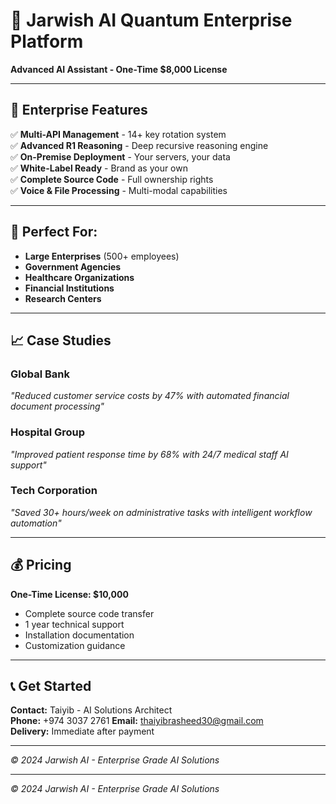 # 🚀 Jarwish AI Quantum Enterprise Platform
**Advanced AI Assistant - One-Time $8,000 License**

---

## 💼 Enterprise Features
✅ **Multi-API Management** - 14+ key rotation system  
✅ **Advanced R1 Reasoning** - Deep recursive reasoning engine  
✅ **On-Premise Deployment** - Your servers, your data  
✅ **White-Label Ready** - Brand as your own  
✅ **Complete Source Code** - Full ownership rights  
✅ **Voice & File Processing** - Multi-modal capabilities  

---

## 🏢 Perfect For:
- **Large Enterprises** (500+ employees)
- **Government Agencies** 
- **Healthcare Organizations**
- **Financial Institutions**
- **Research Centers**

---

## 📈 Case Studies

### **Global Bank** 
*"Reduced customer service costs by 47% with automated financial document processing"*

### **Hospital Group**
*"Improved patient response time by 68% with 24/7 medical staff AI support"*

### **Tech Corporation**  
*"Saved 30+ hours/week on administrative tasks with intelligent workflow automation"*

---

## 💰 Pricing
**One-Time License: $10,000**
- Complete source code transfer
- 1 year technical support
- Installation documentation
- Customization guidance

---

## 📞 Get Started
**Contact:** Taiyib - AI Solutions Architect  
**Phone:** +974 3037 2761 
**Email:** thaiyibrasheed30@gmail.com    
**Delivery:** Immediate after payment  

---
*© 2024 Jarwish AI - Enterprise Grade AI Solutions* 

---
*© 2024 Jarwish AI - Enterprise Grade AI Solutions*
